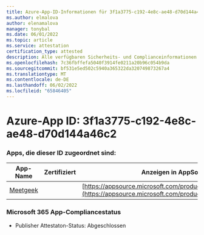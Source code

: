 ```yaml
---
title: Azure-App-ID-Informationen für 3f1a3775-c192-4e8c-ae48-d70d144a46c2
ms.author: elmalova
author: elenamalova
manager: tonybal
ms.date: 06/01/2022
ms.topic: article
ms.service: attestation
certification_type: attested
description: Alle verfügbaren Sicherheits- und Complianceinformationen für 3f1a3775-c192-4e8c-ae48-d70d144a46c2.
ms.openlocfilehash: 7c36fbffefa5040f3914fe0211a20b96c054b9da
ms.sourcegitcommit: bf531e5ed502c5940a365322da320749873267a4
ms.translationtype: MT
ms.contentlocale: de-DE
ms.lasthandoff: 06/02/2022
ms.locfileid: "65846405"
---
```

# <a name="azure-app-id-3f1a3775-c192-4e8c-ae48-d70d144a46c2"></a>Azure-App ID: 3f1a3775-c192-4e8c-ae48-d70d144a46c2


### <a name="apps-associated-with-this-id"></a>Apps, die dieser ID zugeordnet sind:
| **App-Name** | **Zertifiziert** | **Anzeigen in AppSource** |
|--------------|---------------|-----------------------|
| [Meetgeek](../forward/WA200003720.md) |  | [https://appsource.microsoft.com/product/office/WA200003720](https://appsource.microsoft.com/product/office/WA200003720) |

### <a name="microsoft-365-app-compliance-status"></a>Microsoft 365 App-Compliancestatus
- Publisher Attestaton-Status: Abgeschlossen
